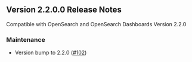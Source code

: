 ## Version 2.2.0.0 Release Notes
Compatible with OpenSearch and OpenSearch Dashboards Version 2.2.0

### Maintenance
* Version bump to 2.2.0 ([#102](https://github.com/opensearch-project/dashboards-visualizations/pull/102))